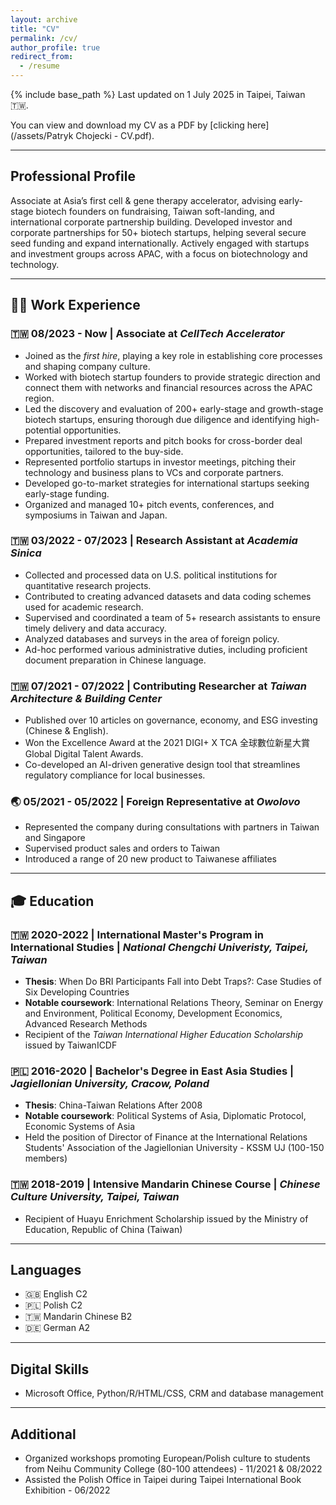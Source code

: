 ```yaml
---
layout: archive
title: "CV"
permalink: /cv/
author_profile: true
redirect_from:
  - /resume
---
```


{% include base_path %}
Last updated on 1 July 2025 in Taipei, Taiwan 🇹🇼.

You can view and download my CV as a PDF by [clicking here](/assets/Patryk Chojecki - CV.pdf).

---

## Professional Profile

Associate at Asia’s first cell & gene therapy accelerator, advising early-stage biotech founders on fundraising, Taiwan soft-landing, and international corporate partnership building. Developed investor and corporate partnerships for 50+ biotech startups, helping several secure seed funding and expand internationally. Actively engaged with startups and investment groups across APAC, with a focus on biotechnology and technology.

---

## 👨‍💻 Work Experience

### 🇹🇼 08/2023 - Now | Associate at *CellTech Accelerator*
  * Joined as the *first hire*, playing a key role in establishing core processes and shaping company culture.
  * Worked with biotech startup founders to provide strategic direction and connect them with networks and financial resources across the APAC region.
  * Led the discovery and evaluation of 200+ early-stage and growth-stage biotech startups, ensuring thorough due diligence and identifying high-potential opportunities.
  * Prepared investment reports and pitch books for cross-border deal opportunities, tailored to the buy-side.
  * Represented portfolio startups in investor meetings, pitching their technology and business plans to VCs and corporate partners.
  * Developed go-to-market strategies for international startups seeking early-stage funding.
  * Organized and managed 10+ pitch events, conferences, and symposiums in Taiwan and Japan.

### 🇹🇼 03/2022 - 07/2023 | Research Assistant at *Academia Sinica*
  * Collected and processed data on U.S. political institutions for quantitative research projects.
  * Contributed to creating advanced datasets and data coding schemes used for academic research.
  * Supervised and coordinated a team of 5+ research assistants to ensure timely delivery and data accuracy.
  * Analyzed databases and surveys in the area of foreign policy.
  * Ad-hoc performed various administrative duties, including proficient document preparation in Chinese language.

### 🇹🇼 07/2021 - 07/2022 | Contributing Researcher at *Taiwan Architecture & Building Center*
  * Published over 10 articles on governance, economy, and ESG investing (Chinese & English).
  * Won the Excellence Award at the 2021 DIGI+ X TCA 全球數位新星大賞 Global Digital Talent Awards.
  * Co-developed an AI-driven generative design tool that streamlines regulatory compliance for local businesses.

### 🌏 05/2021 - 05/2022 | Foreign Representative at *Owolovo*
  * Represented the company during consultations with partners in Taiwan and Singapore
  * Supervised product sales and orders to Taiwan
  * Introduced a range of 20 new product to Taiwanese affiliates

---

## 🎓 Education

### 🇹🇼 2020-2022 | International Master's Program in International Studies | *National Chengchi Univeristy, Taipei, Taiwan*
  * **Thesis**: When Do BRI Participants Fall into Debt Traps?: Case Studies of Six Developing Countries
  * **Notable coursework**: International Relations Theory, Seminar on Energy and Environment, Political Economy, Development Economics, Advanced Research Methods
  * Recipient of the *Taiwan International Higher Education Scholarship* issued by TaiwanICDF

### 🇵🇱 2016-2020 | Bachelor's Degree in East Asia Studies | *Jagiellonian University, Cracow, Poland*
  * **Thesis**: China-Taiwan Relations After 2008
  * **Notable coursework**: Political Systems of Asia, Diplomatic Protocol, Economic Systems of Asia
  * Held the position of Director of Finance at the International Relations Students' Association of the Jagiellonian University - KSSM UJ (100-150 members)

### 🇹🇼 2018-2019 | Intensive Mandarin Chinese Course | *Chinese Culture University, Taipei, Taiwan*
  * Recipient of Huayu Enrichment Scholarship issued by the Ministry of Education, Republic of China (Taiwan)

---

## Languages

* 🇬🇧 English C2
* 🇵🇱 Polish C2
* 🇹🇼 Mandarin Chinese B2
* 🇩🇪 German A2

---

## Digital Skills

* Microsoft Office, Python/R/HTML/CSS, CRM and database management

---

## Additional

* Organized workshops promoting European/Polish culture to students from Neihu Community College (80-100 attendees) - 11/2021 & 08/2022
* Assisted the Polish Office in Taipei during Taipei International Book Exhibition - 06/2022
